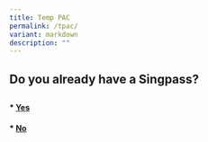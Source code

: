 ```yaml
---
title: Temp PAC
permalink: /tpac/
variant: markdown
description: ""
---
```

## Do you already have a Singpass?
## 

#### * **[Yes](https://form.gov.sg/6554650c56b2b20012ba03a5)**

#### * **[No](https://form.gov.sg/6560180253a532001203f5eb)**

